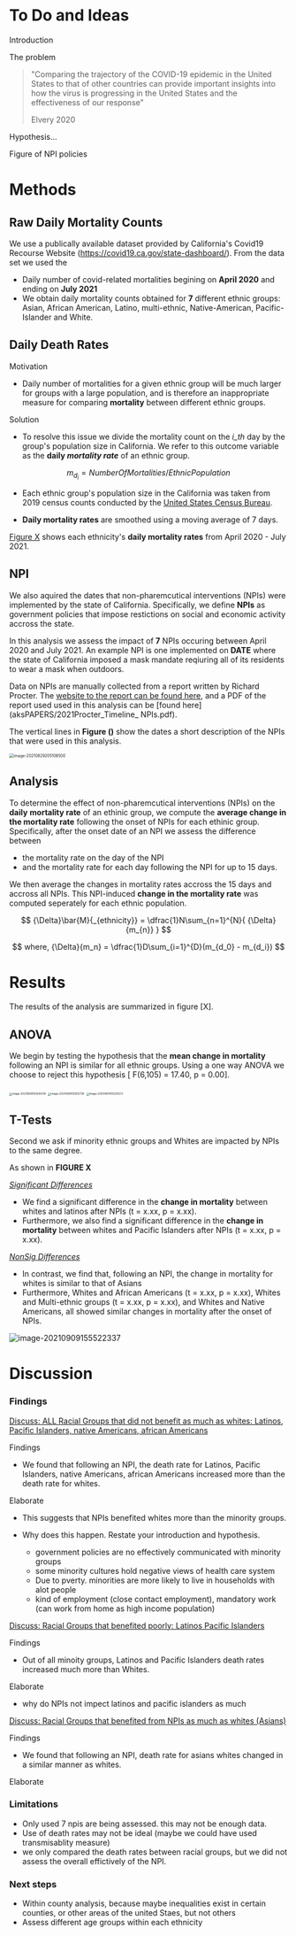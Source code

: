 # To Do and Ideas

Introduction

The problem

> "Comparing the trajectory of the COVID-19 epidemic in the United States to that of other countries can provide important insights into how the virus is progressing in the United States and the effectiveness of our response"
>
> Elvery 2020

Hypothesis...

Figure of NPI policies



# Methods 

## Raw Daily Mortality Counts

We use a publically available dataset provided by California's Covid19 Recourse Website (https://covid19.ca.gov/state-dashboard/). From the data set we used the 

-  Daily number of covid-related mortalities begining on **April 2020** and ending on **July 2021**
-  We obtain daily mortality counts obtained for **7** different ethnic groups: Asian, African American, Latino, multi-ethnic, Native-American, Pacific-Islander and White.

## Daily Death Rates

Motivation

- Daily number of mortalities for a given ethnic group will be much larger for groups with a large population, and is therefore an inappropriate measure for comparing **mortality** between different ethnic groups.

Solution

- To resolve this issue we divide the mortality count on the *i_th* day by the group's population size in California. We refer to this outcome variable as the **daily *mortality rate*** of an ethnic group.

$$
m_{d_i} = NumberOfMortalities/EthnicPopulation
$$

- Each ethnic group's population size in the California was taken from 2019 census counts conducted by the [United States Census Bureau](https://data.census.gov). 

-  **Daily mortality rates** are smoothed using a moving average of 7 days.

[Figure X](this) shows each ethnicity's **daily mortality rates** from April 2020 - July 2021. 



## NPI

We also aquired the dates that non-pharemcutical interventions (NPIs) were implemented by the state of California. Specifically, we define **NPIs** as government policies that impose restictions on social and economic activity accross the state.

In this analysis we assess the impact of **7** NPIs occuring between April 2020 and July 2021. An example NPI is one implemented on **DATE** where the state of California imposed a mask mandate reqiuring all of its residents to wear a mask when outdoors.

Data on NPIs are manually collected from a report written by Richard Procter. The [website to the report can be found here](https://calmatters.org/health/coronavirus/2021/03/timeline-california-pandemic-year-key-points/), and a PDF of the report used used in this analysis can be [found here](aksPAPERS/2021Procter_Timeline_ NPIs.pdf).

The vertical lines in **Figure ()** show the dates a short description of the NPIs that were used in this analysis. 

<img src="aksCOMM/file0_202197.png" alt="image-20210829205106500" style="zoom:50%;" />

## Analysis 

To determine the effect of non-pharemcutical interventions (NPIs) on the **daily** **mortality rate** of an ethinic group, we compute the **average change in the mortality rate** following the onset of NPIs for each ethinic group.  Specifically, after the onset date of an NPI we assess the difference between 

- the mortality rate on the day of the NPI
- and the mortality rate for each day following the NPI for up to 15 days. 

We then average the changes in mortality rates accross the 15 days and accross all NPIs. This NPI-induced **change in the mortality rate** was computed seperately for each ethnic population. 

$$
{\Delta}\bar{M}{_{ethnicity}} =  \dfrac{1}N\sum_{n=1}^{N}{  {\Delta}{m_{n}} }
$$

$$
where, {\Delta}{m_n} = \dfrac{1}D\sum_{i=1}^{D}(m_{d_0} - m_{d_i})
$$

# Results

The results of the analysis are summarized in figure [X]. 

## ANOVA

We begin by testing the hypothesis that the **mean change in mortality** following an NPI is similar for all ethnic groups. Using a one way ANOVA we choose to reject this hypothesis  [ F(6,105) = 17.40, p = 0.00].



<img src="aksCOMM/plot_impulse_response.png" alt="image-20210909155644318" style="zoom:33%;" />



<img src="aksCOMM/anova_box_plot.png" alt="image-20210909155912736" style="zoom: 33%;" />



<img src="aksCOMM/anova_table.png" alt="image-20210909155325573" style="zoom:33%;" />

## T-Tests

Second we ask if minority ethnic groups and Whites are impacted by NPIs to the same degree. 

As shown in **FIGURE X**

<u>*Significant Differences</u>*

- We find a significant difference in the **change in mortality** between whites and latinos after NPIs (t = x.xx, p = x.xx). 
- Furthermore, we also find a significant difference in the **change in mortality** between whites and Pacific Islanders after NPIs (t = x.xx, p = x.xx). 



<u>*NonSig Differences</u>*

- In contrast, we find that, following an NPI, the change in mortality for whites is similar to that of Asians
- Furthermore, Whites and African Americans (t = x.xx, p = x.xx),  Whites and Multi-ethnic groups (t = x.xx, p = x.xx), and Whites and Native Americans, all showed similar changes in mortality after the onset of NPIs.

![image-20210909155522337](aksCOMM/ttest_mult_comparisons.png)

# Discussion

### Findings

<u>Discuss: ALL Racial Groups that did not benefit as much as whites: Latinos, Pacific Islanders, native Americans, african Americans</u> 

Findings

- We found that following an NPI, the death rate for Latinos, Pacific Islanders, native Americans, african Americans  increased more than the death rate for whites.

Elaborate

- This suggests that NPIs benefited whites more than the minority groups. 

- Why does this happen. Restate your introduction and hypothesis. 
   - government policies are no effectively communicated with minority groups
   - some minority cultures hold negative views of health care system 
   - Due to pverty. minorities are more likely to live in households with alot people 
   - kind of employment (close contact employment), mandatory work (can work from home as high income population)

<u>Discuss:  Racial Groups that benefited poorly: Latinos Pacific Islanders</u> 

Findings

- Out of all minoity groups, Latinos and Pacific Islanders death rates increased much more than Whites. 

Elaborate

- why do NPIs not impect latinos and pacific islanders as much

<u>Discuss:  Racial Groups that benefited from NPIs as much as whites (Asians)</u>

Findings

- We found that following an NPI, death rate for asians whites changed in a similar manner as whites.

Elaborate



### Limitations

- Only used 7 npis are being assessed. this may not be enough data.
- Use of death rates may not be ideal (maybe we could have used transmisablity measure)
- we only compared the death rates between racial groups, but we did not assess the overall effictively of the NPI. 



### Next steps

- Within county analysis, because maybe inequalities exist in certain counties, or other areas of the united Staes, but not others
- Assess different age groups within each ethnicity 















